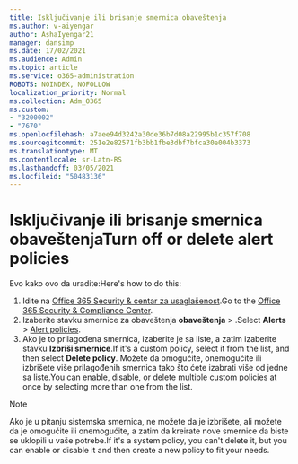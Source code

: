 ```yaml
---
title: Isključivanje ili brisanje smernica obaveštenja
ms.author: v-aiyengar
author: AshaIyengar21
manager: dansimp
ms.date: 17/02/2021
ms.audience: Admin
ms.topic: article
ms.service: o365-administration
ROBOTS: NOINDEX, NOFOLLOW
localization_priority: Normal
ms.collection: Adm_O365
ms.custom:
- "3200002"
- "7670"
ms.openlocfilehash: a7aee94d3242a30de36b7d08a22995b1c357f708
ms.sourcegitcommit: 251e2e82571fb3bb1fbe3dbf7bfca30e004b3373
ms.translationtype: MT
ms.contentlocale: sr-Latn-RS
ms.lasthandoff: 03/05/2021
ms.locfileid: "50483136"
---
```

# <a name="turn-off-or-delete-alert-policies"></a><span data-ttu-id="d555c-102">Isključivanje ili brisanje smernica obaveštenja</span><span class="sxs-lookup"><span data-stu-id="d555c-102">Turn off or delete alert policies</span></span>

<span data-ttu-id="d555c-103">Evo kako ovo da uradite:</span><span class="sxs-lookup"><span data-stu-id="d555c-103">Here's how to do this:</span></span>

1. <span data-ttu-id="d555c-104">Idite na [Office 365 Security & centar za usaglašenost](https://go.microsoft.com/fwlink/p/?linkid=2077143).</span><span class="sxs-lookup"><span data-stu-id="d555c-104">Go to the [Office 365 Security & Compliance Center](https://go.microsoft.com/fwlink/p/?linkid=2077143).</span></span>
1. <span data-ttu-id="d555c-105">Izaberite stavku smernice za obaveštenja **obaveštenja**  >  [](https://go.microsoft.com/fwlink/?linkid=2103208).</span><span class="sxs-lookup"><span data-stu-id="d555c-105">Select **Alerts** > [Alert policies](https://go.microsoft.com/fwlink/?linkid=2103208).</span></span>
1. <span data-ttu-id="d555c-106">Ako je to prilagođena smernica, izaberite je sa liste, a zatim izaberite stavku **Izbriši smernice**.</span><span class="sxs-lookup"><span data-stu-id="d555c-106">If it's a custom policy, select it from the list, and then select **Delete policy**.</span></span> <span data-ttu-id="d555c-107">Možete da omogućite, onemogućite ili izbrišete više prilagođenih smernica tako što ćete izabrati više od jedne sa liste.</span><span class="sxs-lookup"><span data-stu-id="d555c-107">You can enable, disable, or delete multiple custom policies at once by selecting more than one from the list.</span></span>

> [!NOTE]
> <span data-ttu-id="d555c-108">Ako je u pitanju sistemska smernica, ne možete da je izbrišete, ali možete da je omogućite ili onemogućite, a zatim da kreirate nove smernice da biste se uklopili u vaše potrebe.</span><span class="sxs-lookup"><span data-stu-id="d555c-108">If it's a system policy, you can't delete it, but you can enable or disable it and then create a new policy to fit your needs.</span></span>
